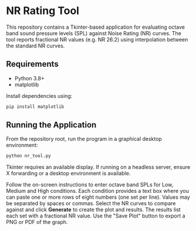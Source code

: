 # NR Rating Tool

This repository contains a Tkinter-based application for evaluating octave band sound pressure levels (SPL) against Noise Rating (NR) curves. The tool reports fractional NR values (e.g. NR 26.2) using interpolation between the standard NR curves.

## Requirements

- Python 3.8+
- matplotlib

Install dependencies using:

```bash
pip install matplotlib
```

## Running the Application

From the repository root, run the program in a graphical desktop environment:

```bash
python nr_tool.py
```

Tkinter requires an available display. If running on a headless server,
ensure X forwarding or a desktop environment is available.

Follow the on-screen instructions to enter octave band SPLs for Low, Medium and High conditions. Each condition provides a text box where you can paste one or more rows of eight numbers (one set per line). Values may be separated by spaces or commas. Select the NR curves to compare against and click **Generate** to create the plot and results. The results list each set with a fractional NR value. Use the "Save Plot" button to export a PNG or PDF of the graph.
